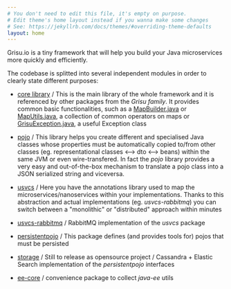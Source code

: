 ```yaml
---
# You don't need to edit this file, it's empty on purpose.
# Edit theme's home layout instead if you wanna make some changes
# See: https://jekyllrb.com/docs/themes/#overriding-theme-defaults
layout: home
---
```


Grisu.io is a tiny framework that will help you build your Java microservices more quickly and efficiently.

The codebase is splitted into several independent modules in order to clearly state different purposes:

- [core library](https://github.com/grisu-io/core) / This is the main library of the whole framework and it is referenced by other packages from the _Grisu family_. It provides common basic functionalities, such as a [MapBuilder.java](https://github.com/grisu-io/core/blob/master/src/main/java/io/grisu/core/utils/MapBuilder.java) or [MapUtils.java](https://github.com/grisu-io/core/blob/master/src/main/java/io/grisu/core/utils/MapUtils.java), a collection of common operators on maps or [GrisuException.java](https://github.com/grisu-io/core/blob/master/src/main/java/io/grisu/core/exceptions/GrisuException.java), a useful Exception class

- [pojo](https://github.com/grisu-io/pojo) / This library helps you create different and specialised Java classes whose properties must be automatically copied to/from other classes (eg. representational classes <--> dto <--> beans) within the same JVM or even wire-transfered. In fact the _pojo_ library provides a very easy and out-of-the-box mechanism to translate a pojo class into a JSON serialized string and viceversa.

- [usvcs](https://github.com/grisu-io/usvcs) / Here you have the annotations library used to map the microservices/nanoservices within your implementations. Thanks to this abstraction and actual implementations (eg. _usvcs-rabbitmq_) you can switch between a "monolithic" or "distributed" approach within minutes

- [usvcs-rabbitmq](https://github.com/grisu-io/usvcs-rabbitmq) / RabbitMQ implementation of the _usvcs_ package 

- [persistentpojo](https://github.com/grisu-io/persistentpojo) / This package defines (and provides tools for) pojos that must be persisted  

- [storage]() / Still to release as opensource project / Cassandra + Elastic Search implementation of the _persistentpojo_ interfaces

- [ee-core](https://github.com/grisu-io/ee-core) / convenience package to collect _java-ee_ utils
